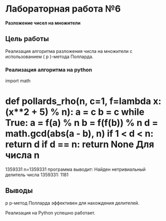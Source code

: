 # Лабораторная работа №6  
**Разложение чисел на множители**

## Цель работы
Реализация алгоритма разложения числа на множители с использованием \( p \)-метода Полларда.

### Реализация алгоритма на python
import math

def pollards_rho(n, c=1, f=lambda x: (x**2 + 5) % n):
    a = c
    b = c
    while True:
        a = f(a) % n
        b = f(f(b)) % n
        d = math.gcd(abs(a - b), n)
        if 1 < d < n:
            return d
        if d == n:
            return None
Для числа 
n
=
1359331
n=1359331 программа выводит:
Найден нетривиальный делитель числа 1359331: 1181

## Выводы
p
p-метод Полларда эффективен для нахождения делителей.

Реализация на Python успешно работает.
